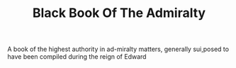 ---
title: Black Book Of The Admiralty
letter: B
permalink: "/definitions/bld-black-book-of-the-admiralty.html"
body: A book of the highest authority in ad-miralty matters, generally sui,posed to
  have been compiled during the reign of Edward
published_at: '2018-07-07'
source: Black's Law Dictionary 2nd Ed (1910)
layout: post
---